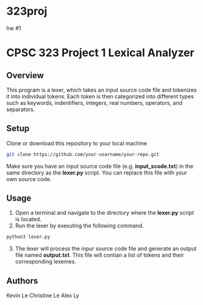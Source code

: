 # 323proj
hw #1

# CPSC 323 Project 1 Lexical Analyzer

## Overview
This program is a lexer, which takes an input source code file and tokenizes it into individual tokens. Each token is then categorized into different types such as keywords, indentifiers, integers, real numbers, operators, and separators. 

## Setup
Clone or download this repository to your local machine
```bash
git clone https://github.com/your-username/your-repo.git
```
Make sure you have an input source code file (e.g. **input_scode.txt**) in the same directory as the **lexer.py** script. You can replace this file with your own source code.

## Usage
1. Open a terminal and navigate to the directory where the **lexer.py** script is located.
2. Run the lexer by exexuting the following command. 
```bash
python3 lexer.py
```
3. The lexer will process the inpur source code file and generate an output file named **output.txt**. This file will contian a list of tokens and their corresponding lexemes.

## Authors
Kevin Le
Christine Le
Alex Ly
